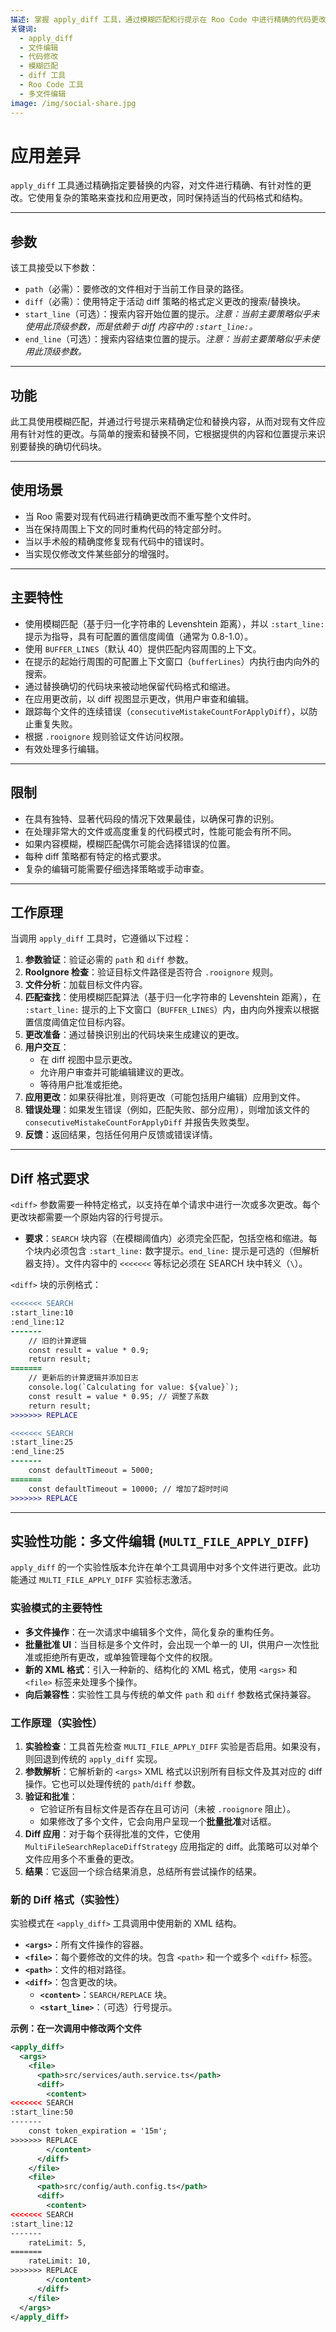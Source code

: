 ```yaml
---
描述: 掌握 apply_diff 工具，通过模糊匹配和行提示在 Roo Code 中进行精确的代码更改，支持多文件操作。
关键词:
  - apply_diff
  - 文件编辑
  - 代码修改
  - 模糊匹配
  - diff 工具
  - Roo Code 工具
  - 多文件编辑
image: /img/social-share.jpg
---
```


# 应用差异

`apply_diff` 工具通过精确指定要替换的内容，对文件进行精确、有针对性的更改。它使用复杂的策略来查找和应用更改，同时保持适当的代码格式和结构。

---

## 参数

该工具接受以下参数：

- `path`（必需）：要修改的文件相对于当前工作目录的路径。
- `diff`（必需）：使用特定于活动 diff 策略的格式定义更改的搜索/替换块。
- `start_line`（可选）：搜索内容开始位置的提示。_注意：当前主要策略似乎未使用此顶级参数，而是依赖于 diff 内容中的 `:start_line:`。_
- `end_line`（可选）：搜索内容结束位置的提示。_注意：当前主要策略似乎未使用此顶级参数。_

---

## 功能

此工具使用模糊匹配，并通过行号提示来精确定位和替换内容，从而对现有文件应用有针对性的更改。与简单的搜索和替换不同，它根据提供的内容和位置提示来识别要替换的确切代码块。

---

## 使用场景

- 当 Roo 需要对现有代码进行精确更改而不重写整个文件时。
- 当在保持周围上下文的同时重构代码的特定部分时。
- 当以手术般的精确度修复现有代码中的错误时。
- 当实现仅修改文件某些部分的增强时。

---

## 主要特性

- 使用模糊匹配（基于归一化字符串的 Levenshtein 距离），并以 `:start_line:` 提示为指导，具有可配置的置信度阈值（通常为 0.8-1.0）。
- 使用 `BUFFER_LINES`（默认 40）提供匹配内容周围的上下文。
- 在提示的起始行周围的可配置上下文窗口（`bufferLines`）内执行由内向外的搜索。
- 通过替换确切的代码块来被动地保留代码格式和缩进。
- 在应用更改前，以 diff 视图显示更改，供用户审查和编辑。
- 跟踪每个文件的连续错误（`consecutiveMistakeCountForApplyDiff`），以防止重复失败。
- 根据 `.rooignore` 规则验证文件访问权限。
- 有效处理多行编辑。

---

## 限制

- 在具有独特、显著代码段的情况下效果最佳，以确保可靠的识别。
- 在处理非常大的文件或高度重复的代码模式时，性能可能会有所不同。
- 如果内容模糊，模糊匹配偶尔可能会选择错误的位置。
- 每种 diff 策略都有特定的格式要求。
- 复杂的编辑可能需要仔细选择策略或手动审查。

---

## 工作原理

当调用 `apply_diff` 工具时，它遵循以下过程：

1.  **参数验证**：验证必需的 `path` 和 `diff` 参数。
2.  **RooIgnore 检查**：验证目标文件路径是否符合 `.rooignore` 规则。
3.  **文件分析**：加载目标文件内容。
4.  **匹配查找**：使用模糊匹配算法（基于归一化字符串的 Levenshtein 距离），在 `:start_line:` 提示的上下文窗口（`BUFFER_LINES`）内，由内向外搜索以根据置信度阈值定位目标内容。
5.  **更改准备**：通过替换识别出的代码块来生成建议的更改。
6.  **用户交互**：
    *   在 diff 视图中显示更改。
    *   允许用户审查并可能编辑建议的更改。
    *   等待用户批准或拒绝。
7.  **应用更改**：如果获得批准，则将更改（可能包括用户编辑）应用到文件。
8.  **错误处理**：如果发生错误（例如，匹配失败、部分应用），则增加该文件的 `consecutiveMistakeCountForApplyDiff` 并报告失败类型。
9. **反馈**：返回结果，包括任何用户反馈或错误详情。

---

## Diff 格式要求

`<diff>` 参数需要一种特定格式，以支持在单个请求中进行一次或多次更改。每个更改块都需要一个原始内容的行号提示。

*   **要求**：`SEARCH` 块内容（在模糊阈值内）必须完全匹配，包括空格和缩进。每个块内必须包含 `:start_line:` 数字提示。`end_line:` 提示是可选的（但解析器支持）。文件内容中的 `<<<<<<<` 等标记必须在 SEARCH 块中转义（`\`）。

`<diff>` 块的示例格式：

```diff
<<<<<<< SEARCH
:start_line:10
:end_line:12
-------
    // 旧的计算逻辑
    const result = value * 0.9;
    return result;
=======
    // 更新后的计算逻辑并添加日志
    console.log(`Calculating for value: ${value}`);
    const result = value * 0.95; // 调整了系数
    return result;
>>>>>>> REPLACE

<<<<<<< SEARCH
:start_line:25
:end_line:25
-------
    const defaultTimeout = 5000;
=======
    const defaultTimeout = 10000; // 增加了超时时间
>>>>>>> REPLACE
```

---

## 实验性功能：多文件编辑 (`MULTI_FILE_APPLY_DIFF`)

`apply_diff` 的一个实验性版本允许在单个工具调用中对多个文件进行更改。此功能通过 `MULTI_FILE_APPLY_DIFF` 实验标志激活。

### 实验模式的主要特性

- **多文件操作**：在一次请求中编辑多个文件，简化复杂的重构任务。
- **批量批准 UI**：当目标是多个文件时，会出现一个单一的 UI，供用户一次性批准或拒绝所有更改，或单独管理每个文件的权限。
- **新的 XML 格式**：引入一种新的、结构化的 XML 格式，使用 `<args>` 和 `<file>` 标签来处理多个操作。
- **向后兼容性**：实验性工具与传统的单文件 `path` 和 `diff` 参数格式保持兼容。

### 工作原理（实验性）

1.  **实验检查**：工具首先检查 `MULTI_FILE_APPLY_DIFF` 实验是否启用。如果没有，则回退到传统的 `apply_diff` 实现。
2.  **参数解析**：它解析新的 `<args>` XML 格式以识别所有目标文件及其对应的 diff 操作。它也可以处理传统的 `path`/`diff` 参数。
3.  **验证和批准**：
    *   它验证所有目标文件是否存在且可访问（未被 `.rooignore` 阻止）。
    *   如果修改了多个文件，它会向用户呈现一个**批量批准**对话框。
4.  **Diff 应用**：对于每个获得批准的文件，它使用 `MultiFileSearchReplaceDiffStrategy` 应用指定的 diff。此策略可以对单个文件应用多个不重叠的更改。
5.  **结果**：它返回一个综合结果消息，总结所有尝试操作的结果。

### 新的 Diff 格式（实验性）

实验模式在 `<apply_diff>` 工具调用中使用新的 XML 结构。

- **`<args>`**：所有文件操作的容器。
- **`<file>`**：每个要修改的文件的块。包含 `<path>` 和一个或多个 `<diff>` 标签。
- **`<path>`**：文件的相对路径。
- **`<diff>`**：包含更改的块。
    - **`<content>`**：`SEARCH/REPLACE` 块。
    - **`<start_line>`**：（可选）行号提示。

**示例：在一次调用中修改两个文件**

```xml
<apply_diff>
  <args>
    <file>
      <path>src/services/auth.service.ts</path>
      <diff>
        <content>
<<<<<<< SEARCH
:start_line:50
-------
    const token_expiration = '15m';
>>>>>>> REPLACE
        </content>
      </diff>
    </file>
    <file>
      <path>src/config/auth.config.ts</path>
      <diff>
        <content>
<<<<<<< SEARCH
:start_line:12
-------
    rateLimit: 5,
=======
    rateLimit: 10,
>>>>>>> REPLACE
        </content>
      </diff>
    </file>
  </args>
</apply_diff>
```
